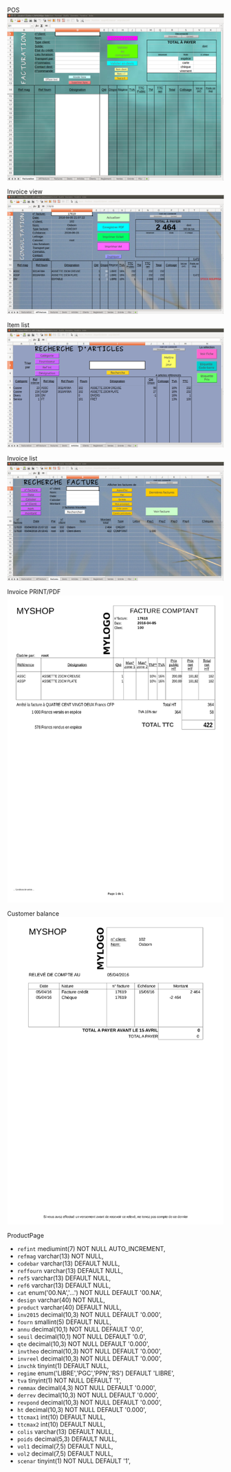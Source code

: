 POS
![POS](https://github.com/Nick689/CustomPOS/blob/master/Preview/Facturation.png)

Invoice view
![Invoice view](https://github.com/Nick689/CustomPOS/blob/master/Preview/Affichage%20facture.png)

Item list
![Item list](https://github.com/Nick689/CustomPOS/blob/master/Preview/Liste%20articles.png)

Invoice list
![Invoice list](https://github.com/Nick689/CustomPOS/blob/master/Preview/Liste%20factures.png)

Invoice PRINT/PDF
![PDF](https://github.com/Nick689/CustomPOS/blob/master/Preview/17618.png)

Customer balance
![balance](https://github.com/Nick689/CustomPOS/blob/master/Preview/Balance.png)


ProductPage
*  `refint` mediumint(7) NOT NULL AUTO_INCREMENT,
*  `refmag` varchar(13) NOT NULL,
*  `codebar` varchar(13) DEFAULT NULL,
*  `reffourn` varchar(13) DEFAULT NULL,
*  `ref5` varchar(13) DEFAULT NULL,
*  `ref6` varchar(13) DEFAULT NULL,
*  `cat` enum('00.NA','...') NOT NULL DEFAULT '00.NA',
*  `design` varchar(40) NOT NULL,
*  `product` varchar(40) DEFAULT NULL,
*  `inv2015` decimal(10,3) NOT NULL DEFAULT '0.000',
*  `fourn` smallint(5) DEFAULT NULL,
*  `annu` decimal(10,1) NOT NULL DEFAULT '0.0',
*  `seuil` decimal(10,1) NOT NULL DEFAULT '0.0',
*  `qte` decimal(10,3) NOT NULL DEFAULT '0.000',
*  `invtheo` decimal(10,3) NOT NULL DEFAULT '0.000',
*  `invreel` decimal(10,3) NOT NULL DEFAULT '0.000',
*  `invchk` tinyint(1) DEFAULT NULL,
*  `regime` enum('LIBRE','PGC','PPN','RS') DEFAULT 'LIBRE',
*  `tva` tinyint(1) NOT NULL DEFAULT '1',
*  `remmax` decimal(4,3) NOT NULL DEFAULT '0.000',
*  `derrev` decimal(10,3) NOT NULL DEFAULT '0.000',
*  `revpond` decimal(10,3) NOT NULL DEFAULT '0.000',
*  `ht` decimal(10,3) NOT NULL DEFAULT '0.000',
*  `ttcmax1` int(10) DEFAULT NULL,
*  `ttcmax2` int(10) DEFAULT NULL,
*  `colis` varchar(13) DEFAULT NULL,
*  `poids` decimal(5,3) DEFAULT NULL,
*  `vol1` decimal(7,5) DEFAULT NULL,
*  `vol2` decimal(7,5) DEFAULT NULL,
*  `scenar` tinyint(1) NOT NULL DEFAULT '1',
